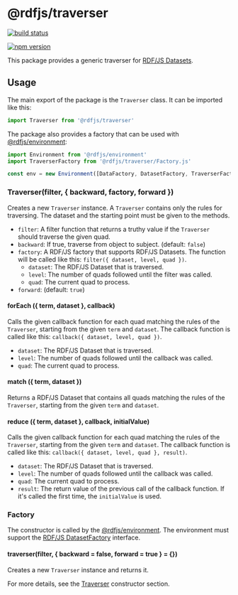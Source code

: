 # @rdfjs/traverser

[![build status](https://img.shields.io/github/actions/workflow/status/rdfjs-base/traverser/test.yaml?branch=master)](https://github.com/rdfjs-base/traverser/actions/workflows/test.yaml)

[![npm version](https://img.shields.io/npm/v/@rdfjs/traverser.svg)](https://www.npmjs.com/package/@rdfjs/traverser)

This package provides a generic traverser for [RDF/JS Datasets](https://rdf.js.org/dataset-spec/).

## Usage

The main export of the package is the `Traverser` class.
It can be imported like this:

```javascript
import Traverser from '@rdfjs/traverser'
```

The package also provides a factory that can be used with [@rdfjs/environment](https://github.com/rdfjs-base/environment):

```javascript
import Environment from '@rdfjs/environment'
import TraverserFactory from '@rdfjs/traverser/Factory.js'

const env = new Environment([DataFactory, DatasetFactory, TraverserFactory])
```

### Traverser(filter, { backward, factory, forward })

Creates a new `Traverser` instance.
A `Traverser` contains only the rules for traversing.
The dataset and the starting point must be given to the methods.  

- `filter`: A filter function that returns a truthy value if the `Traverser` should traverse the given quad.
- `backward`: If true, traverse from object to subject. (default: `false`)
- `factory`: A RDF/JS factory that supports RDF/JS Datasets.
  The function will be called like this: `filter({ dataset, level, quad })`.
  - `dataset`: The RDF/JS Dataset that is traversed.
  - `level`: The number of quads followed until the filter was called.
  - `quad`: The current quad to process.
- `forward`: (default: `true`)

#### forEach ({ term, dataset }, callback)

Calls the given callback function for each quad matching the rules of the `Traverser`, starting from the given `term` and `dataset`.
The callback function is called like this: `callback({ dataset, level, quad })`.
 
- `dataset`: The RDF/JS Dataset that is traversed.
- `level`: The number of quads followed until the callback was called.
- `quad`: The current quad to process.

#### match ({ term, dataset })

Returns a RDF/JS Dataset that contains all quads matching the rules of the `Traverser`, starting from the given `term` and `dataset`.

#### reduce ({ term, dataset }, callback, initialValue)

Calls the given callback function for each quad matching the rules of the `Traverser`, starting from the given `term` and `dataset`.
The callback function is called like this: `callback({ dataset, level, quad }, result)`.

- `dataset`: The RDF/JS Dataset that is traversed.
- `level`: The number of quads followed until the callback was called.
- `quad`: The current quad to process.
- `result`: The return value of the previous call of the callback function.
  If it's called the first time, the `initialValue` is used.

### Factory

The constructor is called by the [@rdfjs/environment](https://github.com/rdfjs-base/environment).
The environment must support the [RDF/JS DatasetFactory](https://rdf.js.org/dataset-spec/) interface. 

#### traverser(filter, { backward = false, forward = true } = {})

Creates a new `Traverser` instance and returns it.

For more details, see the [Traverser](#traverserfilter--backward-factory-forward-) constructor section.
